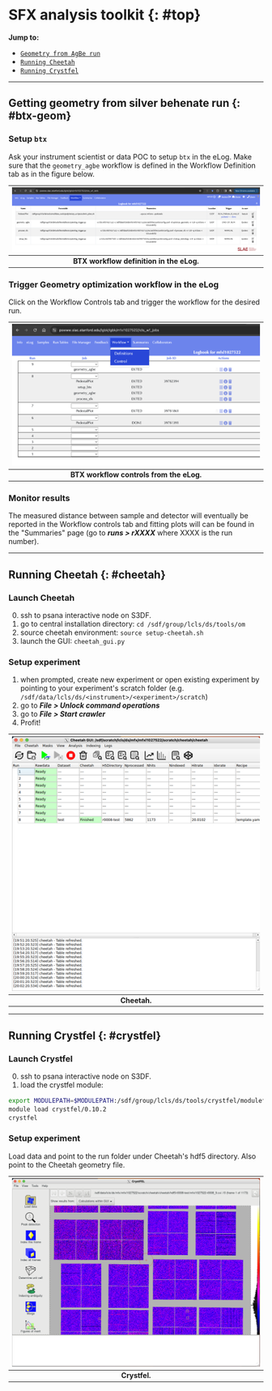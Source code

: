 # SFX analysis toolkit {: #top}

<a name="toc"></a> **Jump to:**
- [`Geometry from AgBe run`](#btx-geom)
- [`Running Cheetah`](#cheetah)
- [`Running Crystfel`](#crystfel)

---
## Getting geometry from silver behenate run {: #btx-geom}

### Setup `btx`
Ask your instrument scientist or data POC to setup `btx` in the eLog. Make sure that the `geometry_agbe` workflow is defined in the Workflow Definition tab as in the figure below.

|                                                                        ![BTX workflow definition in the eLog](images/btx-def.png)                                                                        | 
|:--------------------------------------------------------------------------------------------------------------------------------------------------------------------------------------------------------:| 
|                                                                                 __BTX workflow definition in the eLog.__                                                                                 |

### Trigger Geometry optimization workflow in the eLog

Click on the Workflow Controls tab and trigger the workflow for the desired run.

| ![BTX workflow controls from the eLog](images/btx-controls.png) | 
|:---------------------------------------------------------------:| 
|            __BTX workflow controls from the eLog.__             |

### Monitor results

The measured distance between sample and detector will eventually be reported in the Workflow controls tab and fitting plots will can be found in the "Summaries" page (go to ***runs > rXXXX*** where XXXX is the run number).

---
## Running Cheetah {: #cheetah}

### Launch Cheetah

0. ssh to psana interactive node on S3DF.
1. go to central installation directory: `cd /sdf/group/lcls/ds/tools/om`
2. source cheetah environment: `source setup-cheetah.sh`
3. launch the GUI: `cheetah_gui.py`

### Setup experiment

1. when prompted, create new experiment or open existing experiment by pointing to your experiment's scratch folder (e.g. `/sdf/data/lcls/ds/<instrument>/<experiment>/scratch`)
2. go to ***File > Unlock command operations***
3. go to ***File > Start crawler***
4. Profit!

| ![Cheetah](images/cheetah.png) | 
|:------------------------------:| 
|          __Cheetah.__          |


---
## Running Crystfel {: #crystfel}

### Launch Crystfel

0. ssh to psana interactive node on S3DF.
1. load the crystfel module: 
```bash
export MODULEPATH=$MODULEPATH:/sdf/group/lcls/ds/tools/crystfel/modulefiles
module load crystfel/0.10.2
crystfel
```

### Setup experiment

Load data and point to the run folder under Cheetah's hdf5 directory. Also point to the Cheetah geometry file.

| ![Crystfel](images/crystfel.png) | 
|:--------------------------------:| 
|          __Crystfel.__           |
